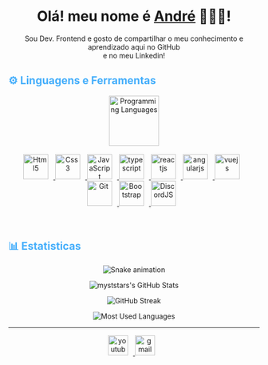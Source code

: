 <h1 align="center">
    Olá! meu nome é
    <a href="https://www.linkedin.com/in/euandresimoes/"> André</a> 👨🏻‍💻!
  </h1>
  
  <p align="center">
    Sou Dev. Frontend e gosto de compartilhar o meu conhecimento e aprendizado aqui no GitHub <br> e no meu Linkedin!
    <br>
<!-- Languages and Tools -->

<h2 style="color: #44AEFB">⚙️ Linguagens e Ferramentas</h2>
<div align="center" style="display:block;">
    <img width="100px" alt="Programming Languages" src="https://user-images.githubusercontent.com/78341798/194531121-47b0119a-ce00-439d-b586-125f86acb098.png"/> 
</div>
<br>   
<!-- Icons Resources -->
<!-- https://devicon.dev/ -->
<!-- https://cdn.jsdelivr.net/npm/simple-icons@v3/icons/ -->
<div align="center">
  
  <a href="https://developer.mozilla.org/pt-BR/docs/Web/html" target="_blank" rel="noreferrer">
      <img  alt="Html5" height="50px" style="padding-right:10px;" src="https://cdn.jsdelivr.net/gh/devicons/devicon/icons/html5/html5-original.svg"/>
  </a>
  <a href="https://developer.mozilla.org/pt-BR/docs/Web/CSS" target="_blank" rel="noreferrer">
      <img  alt="Css3" height="50px" style="padding-right:10px;" src="https://cdn.jsdelivr.net/gh/devicons/devicon/icons/css3/css3-original.svg"/>
  </a>
  <a href="https://developer.mozilla.org/en-US/docs/Web/JavaScript" target="_blank" rel="noreferrer">
      <img  alt="JavaScript" height="50px" style="padding-right:10px;" src="https://cdn.jsdelivr.net/gh/devicons/devicon/icons/javascript/javascript-plain.svg"/>
  </a>
  <a href="https://developer.mozilla.org/pt-BR/docs/Web/typescript" target="_blank" rel="noreferrer">
      <img alt="typescript" height="50px" style="padding-right:10px;" src="https://cdn.jsdelivr.net/gh/devicons/devicon/icons/typescript/typescript-original.svg" />
  </a>
  <a href="https://developer.mozilla.org/pt-BR/docs/Web/reactjs" target="_blank" rel="noreferrer">
      <img alt="reactjs" height="50px" style="padding-right:10px;" src="https://cdn.jsdelivr.net/gh/devicons/devicon/icons/react/react-original.svg" />
  </a>
  <a href="https://developer.mozilla.org/pt-BR/docs/Web/angularjs" target="_blank" rel="noreferrer"> 
      <img alt="angularjs" height="50px" style="padding-right:10px;" src="https://cdn.jsdelivr.net/gh/devicons/devicon/icons/angularjs/angularjs-original.svg" />       
  </a>
  <a href="https://developer.mozilla.org/pt-BR/docs/Web/vuejs" target="_blank" rel="noreferrer">
      <img alt="vuejs" height="50px" style="padding-right:10px;" src="https://cdn.jsdelivr.net/gh/devicons/devicon/icons/vuejs/vuejs-original.svg" />
  </a>
  <a href="https://git-scm.com/" target="_blank" rel="noreferrer">
      <img  alt="Git" height="50px" style="padding-right:10px;" src="https://cdn.jsdelivr.net/gh/devicons/devicon/icons/git/git-original.svg"/>
  </a>
  <a href="https://getbootstrap.com/" target="_blank" rel="noreferrer">
      <img  alt="Bootstrap" height="50px" style="padding-right:10px;" src="https://cdn.jsdelivr.net/gh/devicons/devicon/icons/bootstrap/bootstrap-original.svg"/>
  </a>
  <a href="https://developer.mozilla.org/pt-BR/docs/Web/discordjs" target="_blank" rel="noreferrer">
      <img  alt="DiscordJS" height="50px" style="padding-right:10px;" src="https://cdn.jsdelivr.net/gh/devicons/devicon/icons/discordjs/discordjs-original.svg"/>
  </a>
</div>
<br>
<br>

<!-- Statistics -->

<h2 style="color: #44AEFB">📊 Estatisticas</h2>

<div align="center">

  ![Snake animation](https://github.com/danielbped/danielbped/blob/output/github-contribution-grid-snake.svg)
  
</div>

<!-- Begin Stats Cards -->
<!-- Resources:  -->
<!-- Github & Languages Stats: https://github.com/anuraghazra/github-readme-stats --> 
<!-- Streak Stats: https://github.com/denvercoder1/github-readme-streak-stats -->
<!-- Change the value after ?username= to your GitHub username. -->
<div class="stats" align="center">

![myststars's GitHub Stats](https://github-readme-stats.vercel.app/api?username=myststars&hide=stars&count_private=true&show_icons=true&theme=algolia&border_radius=20)

![GitHub Streak](https://streak-stats.demolab.com?user=myststars&count_private=true&theme=algolia&border_radius=20)

<!-- ![Most Used Languages](https://github-readme-stats.vercel.app/api/top-langs/?username=KhaledBadranDev&show_icons=true&theme=algolia&border_radius=20) -->
    
<!-- compact programming languages layout -->
![Most Used Languages](https://github-readme-stats.vercel.app/api/top-langs/?username=myststars&layout=compact&show_icons=true&theme=algolia&border_radius=20)
</div>
<!--  End Stats Cards -->

---
<!-- Begin Footer -->
<!-- Icons Resources -->
<!-- https://devicon.dev/ -->
<div class="footer" align="center" style="margin:15px;">
    <a href="https://www.youtube.com/channel/UC-n7GUD6a2c-UFAjZUAYDZQ" target="_blank">
        <img  style="margin:0 10px 10px 0;" src="https://user-images.githubusercontent.com/78341798/194531650-698ef1b1-9cbd-4b4f-96ef-5a2ec4b5d7e6.svg" alt="youtube" width="40px"/>
    <a href="mailto:andre.simoesdutra23@gmail.com" target="_blank">
        <img style="margin:0 10px 10px 0;" src="https://user-images.githubusercontent.com/78341798/194531383-ddb2b774-5bb9-491c-b601-4a4a7d9792fb.svg" alt="gmail" width="40px"/>
    </a>
</div>
<!-- End Footer -->
